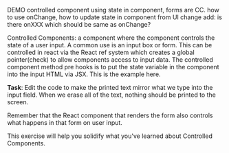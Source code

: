 DEMO controlled component using state in component, forms are CC. 
how to use onChange, how to update state in component from UI change
add: is there onXXX which should be same as onChange? 

Controlled Components: 
a component where the component controls the state of a user input. A common use is an input box
or form. This can be controlled in react via the React ref system which creates a global pointer(check) to allow
components access to input data. The controlled component method pre hooks is to put the state variable in the 
component into the input HTML via JSX. This is the example here.  


**Task**: Edit the code to make the printed text mirror what we type into the input
field. When we erase all of the text, nothing should be printed to the screen.

Remember that the React component that renders the form also controls what
happens in that form on user input.

This exercise will help you solidify what you've learned about Controlled Components.
